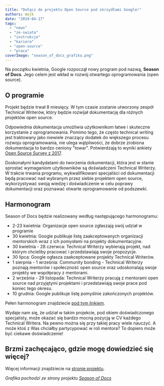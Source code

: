 ```yaml
---
title: "Dołącz do projektu Open Source pod skrzydłami Google!"
authors: mojk
date: "2019-04-17"
tags:
  - "news"
  - "ze-swiata"
  - "instrukcje"
  - "kariera"
  - "open-source"
  - "praca"
coverImage: "season_of_docs_grafika.png"
---
```


Na początku kwietnia, Google rozpoczął nowy program pod nazwą, **Season of
Docs**. Jego celem jest wkład w rozwój otwartego oprogramowania (open source).

<!--truncate-->

## O programie

Projekt będzie trwał 8 miesięcy. W tym czasie zostanie utworzony zespół
Technical Writerów, który będzie rozwijał dokumentację dla różnych projektów
open source.

Odpowiednia dokumentacja umożliwia użytkownikom łatwe i skuteczne korzystanie z
oprogramowania. Pomimo tego, że często technical writing jest traktowany jako
niewiele znaczący dodatek do większego procesu rozwoju oprogramowania, nie ulega
wątpliwości, że dobrze zrobiona dokumentacja to bardzo ceniony "towar".
Potwierdzają to wyniki ankiety
[Open Source Survey z 2017](https://opensourcesurvey.org/2017/).

Doskonałymi kandydatami do tworzenia dokumentacji, która jest w stanie sprostać
wymaganiom użytkowników są doświadczeni Technical Writerzy. W trakcie trwania
programu, wykwalifikowani specjaliści od dokumentacji będą pracować nad wybranym
przez siebie projektem open source, wykorzystywać swoją wiedzę i doświadczenie w
celu poprawy dokumentacji oraz poznawać otwarte oprogramowanie od podszewki.

## Harmonogram

Season of Docs będzie realizowany według następującego harmonogramu:

- 2-23 kwietnia: Organizacje open source zgłaszają swój udział w programie
- 30 kwietnia: Google publikuje listę zaakceptowanych organizacji mentorskich
  wraz z ich pomysłami na projekty dokumentacyjne.
- 30 kwietnia - 28 czerwca: Technical Writerzy wybierają projekt, nad którym
  chcieliby pracować i przedstawiają swoje propozycje.
- 30 lipca: Google ogłasza zaakceptowane projekty Technical Writerów.
- 1 sierpnia - 1 września: Community bonding - Technical Writerzy poznają
  mentorów i społeczność open source oraz udoskonalają swoje projekty we
  współpracy z mentorami.
- 2 września - 29 listopada: Technical Writerzy pracują z mentorami open source
  nad przyjętymi projektami i przedstawiają swoje prace pod koniec tego okresu.
- 10 grudnia: Google publikuje listę pomyślnie zakończonych projektów.

Pełen harmonogram znajdziecie
[pod tym linkiem](https://developers.google.com/season-of-docs/docs/timeline).

Wydaje nam się, że udział w takim projekcie, pod okiem doświadczonego
specjalisty, może okazać się bardzo mocną pozycją w CV każdego Technical
Writera. Na pewno można się przy takiej pracy wiele nauczyć. A może ktoś z Was
chciałby partycypować w roli mentora? To dopiero może być ciekawe doświadczenie!

## Brzmi zachęcająco, gdzie mogę dowiedzieć się więcej?

Więcej informacji znajdziecie na
[stronie projektu](https://developers.google.com/season-of-docs/).

_Grafika pochodzi ze strony projektu
[Season of Docs](https://developers.google.com/season-of-docs/)_
